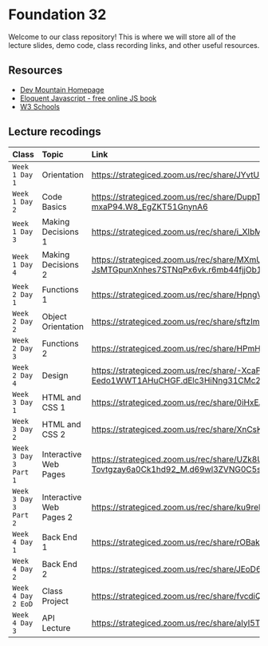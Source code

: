 # Foundation 32

Welcome to our class repository! This is where we will store all of the lecture slides, demo code, class recording links, and other useful resources.


## Resources

 - [Dev Mountain Homepage](https://ed.devmountain.com/)
 - [Eloquent Javascript - free online JS book](https://eloquentjavascript.net/)
 - [W3 Schools](https://www.w3schools.com/js/default.asp)


## Lecture recodings


| Class | Topic     | Link                |
| :-------- | :------- | :------------------------- |
| `Week 1 Day 1` | Orientation | https://strategiced.zoom.us/rec/share/JYvtUXKpfwnu63tuh4nvu3OXFkhxtuHQ24NgB3vu9CQhRleVXGkHjaBbuIidOnyz.0IywVqV4tRZ1jApr |
| `Week 1 Day 2` | Code Basics | https://strategiced.zoom.us/rec/share/DuppTQa3mnRsWv4OobvGFkAmUrz_u6vTU1LZqVuwjc5k8iwHksUVVoLn-mxaP94.W8_EgZKT51GnynA6 |
| `Week 1 Day 3` | Making Decisions 1 | https://strategiced.zoom.us/rec/share/i_XIbMt0heUdL-MYzaYQBwMlM9_eQt5LKKJtrimCupanr73UWGS48yl1mYXfGd7T.xnodmJIXZjgMyeMP |
| `Week 1 Day 4` | Making Decisions 2| https://strategiced.zoom.us/rec/share/MXmU8HiOrSkiTU2Pk3ouwoPbJ1fmQRvuYYmGRqk0-JsMTGpunXnhes7STNqPx6vk.r6mb44fjjOb1B6bm |
| `Week 2 Day 1` | Functions 1 | https://strategiced.zoom.us/rec/share/HpngVwkIKVm_5sHY8l_ad9fYExJEurxqyxIaLNgupa7fGKKXQFm9-ZOLu6BCYREA.2MKkOTHmFVfPDJUx |
| `Week 2 Day 2` | Object Orientation | https://strategiced.zoom.us/rec/share/sftzImFxz23JwmHqC5wcGxd63D9Bpb6iQvp5Ov6wlKRBomgBDRYMOnpVJxzve1gj.r3LuH7CaHWkYlgmK |
| `Week 2 Day 3` | Functions 2 | https://strategiced.zoom.us/rec/share/HPmHz0LmOnBWfT8WGRlAJSZ_zKVQjv25qL3Rj0RorYFvlnuFmpmhA3stgOfpOske.k1JZA8J6LMVXn8rf |
| `Week 2 Day 4` | Design | https://strategiced.zoom.us/rec/share/-XcaPA2WEQNO6FhuYXdEM_yFaLhcANrKkJLBThPG6DggC3C-Eedo1WWT1AHuCHGF.dElc3HiNng31CMc2 |
| `Week 3 Day 1` | HTML and CSS 1 | https://strategiced.zoom.us/rec/share/0iHxEAjKQuhEGctpEIdW7zw25glMME2GGdLQkasu_7dkki-e71f-DcNWb23WtoO3.unQB1cQYJrKZQ3RW |
| `Week 3 Day 2` | HTML and CSS 2 | https://strategiced.zoom.us/rec/share/XnCsKagRz3LIBUHt7KyTdq7yk0i2QVYhCvp449OhHTBQ_OJl6pS9ytAjBT4XlGK9.HVYhbalZJfpg5OcN |
| `Week 3 Day 3 Part 1` | Interactive Web Pages | https://strategiced.zoom.us/rec/share/UZk8Ucgg16HhnEwziACyAwEc0XKK2E9YdT3FT4nC0z--Tovtgzay6a0Ck1hd92_M.d69wl3ZVNG0C5sAu |
| `Week 3 Day 3 Part 2` | Interactive Web Pages 2 | https://strategiced.zoom.us/rec/share/ku9reHNfFtei5iejwzaQFIEdq6gW4EKjIEqA4fWDt_20-ArbV2UOllyG7W-ivTyX.4NmbMg598892vX_1 |
| `Week 4 Day 1` | Back End 1 | https://strategiced.zoom.us/rec/share/rOBak1muWbErEmUM2fM9SdfuiSIkLsYrrysqnjfwWgEmdHFyKkvfQNsV_Wck-aEG.MAjAeUIV7RqS1YjU |
| `Week 4 Day 2` | Back End 2 | https://strategiced.zoom.us/rec/share/JEoD60vn2YWMMymcbOxDheIuIHQPYCkEgzyRjfqhuJGmp6sucQ9gpZKPKVTCGvtE.fyCNY_Gx6rhtkK8L |
| `Week 4 Day 2 EoD` | Class Project | https://strategiced.zoom.us/rec/share/fvcdiQcBUmtmMbZ5WDG6pO_97ZNdDl3TsFLxnnNa0O7T4erAMKG35zX9_39aDRpW.UAXsYsIo-ZkRzVzi |
| `Week 4 Day 3` | API Lecture | https://strategiced.zoom.us/rec/share/aIyI5Tn5ihqjHkEmIW-p8ai8XI2tUgpebFsC8AQtNQ32Vbm2RiaNH_QyMznzS4QQ.L8iy1RX1rwYTs2tz |